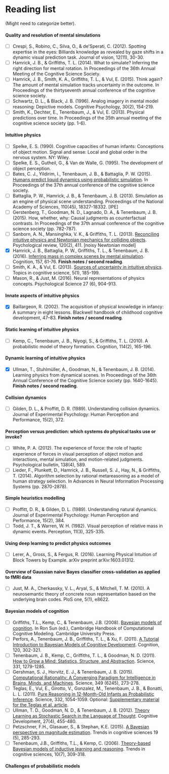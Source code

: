 # Reading list

(Might need to categorize better).

#### Quality and resolution of mental simulations
- [ ] Crespi, S., Robino, C., Silva, O., & de'Sperati, C. (2012). Spotting expertise in the eyes: Billiards knowledge as revealed by gaze shifts in a dynamic visual prediction task. Journal of vision, 12(11), 30-30.
- [ ] Hamrick, J. B., & Griffiths, T. L. (2014). What to simulate? Inferring the right direction for mental rotation. In Proceedings of the 36th Annual Meeting of the Cognitive Science Society.
- [ ] Hamrick, J. B., Smith, K. A., Griffiths, T. L., & Vul, E. (2015). Think again? The amount of mental simulation tracks uncertainty in the outcome. In Proceedings of the thirtyseventh annual conference of the cognitive science society.
- [ ] Schwartz, D. L., & Black, J. B. (1996). Analog imagery in mental model reasoning: Depictive models. Cognitive Psychology, 30(2), 154-219.
- [ ] Smith, K., Dechter, E., Tenenbaum, J., & Vul, E. (2013). Physical predictions over time. In Proceedings of the 35th annual meeting of the cognitive science society (pp. 1-6).

#### Intuitive physics
- [ ] Spelke, E. S. (1990). Cognitive capacities of human infants: Conceptions of object motion. Signal and sense: Local and global order in the nervous system. NY: Wiley.
- [ ] Spelke, E. S., Gutheil, G., & Van de Walle, G. (1995). The development of object perception.
- [ ] Bates, C. J., Yildirim, I., Tenenbaum, J. B., & Battaglia, P. W. (2015). [Humans predict liquid dynamics using probabilistic simulation](http://web.mit.edu/~pbatt/www/publications/BateYildTeneBatt15CogSci37.pdf). In Proceedings of the 37th annual conference of the cognitive science society.
- [ ] Battaglia, P. W., Hamrick, J. B., & Tenenbaum, J. B. (2013). Simulation as an engine of physical scene understanding. Proceedings of the National Academy of Sciences, 110(45), 18327-18332. [IPE]
- [ ] Gerstenberg, T., Goodman, N. D., Lagnado, D. A., & Tenenbaum, J. B. (2015). How, whether, why: Causal judgments as counterfactual contrasts. In Proceedings of the 37th annual conference of the cognitive science society (pp. 782-787).
- [ ] Sanborn, A. N., Mansinghka, V. K., & Griffiths, T. L. (2013). [Reconciling intuitive physics and Newtonian mechanics for colliding objects](https://cocosci.berkeley.edu/tom/papers/collisionPsychReview_inpress.pdf). Psychological review, 120(2), 411. [noisy Newtonian model]
- [x] Hamrick, J. B., Battaglia, P. W., Griffiths, T. L., & Tenenbaum, J. B. (2016). [Inferring mass in complex scenes by mental simulation](http://ac.els-cdn.com/S0010027716302025/1-s2.0-S0010027716302025-main.pdf?_tid=ff2447b6-73dc-11e6-93ca-00000aacb35e&acdnat=1473130549_b6767dc48254aa7fda26d261d689ec63). Cognition, 157, 61-76.
**Finish notes / second reading**.
- [ ] Smith, K. A., & Vul, E. (2013). [Sources of uncertainty in intuitive physics](http://www.evullab.org/pdf/SV-CogSci-2012.pdf). Topics in cognitive science, 5(1), 185-199.
- [ ] Mason, R., & Just, M. (2016). Neural representations of physics concepts. Psychological Science 27 (6), 904-913.

#### Innate aspects of intuitive physics
- [x] Baillargeon, R. (2002). The acquisition of physical knowledge in infancy: A summary in eight lessons. Blackwell handbook of childhood cognitive development, 47–83.
**Finish notes / second reading**.

#### Static learning of intuitive physics
- [ ] Kemp, C., Tenenbaum, J. B., Niyogi, S., & Griffiths, T. L. (2010). A probabilistic model of theory formation. Cognition, 114(2), 165-196.

#### Dynamic learning of intuitive physics
- [x] Ullman, T., Stuhlmüller, A., Goodman, N., & Tenenbaum, J. B. (2014). Learning physics from dynamical scenes. In Proceedings of the 36th Annual Conference of the Cognitive Science society (pp. 1640-1645).
**Finish notes / second reading**.

#### Collision dynamics
- [ ] Gilden, D. L., & Proffitt, D. R. (1989). Understanding collision dynamics. Journal of Experimental Psychology: Human Perception and Performance, 15(2), 372.

#### Perception versus prediction: which systems do physical tasks use or invoke?
- [ ] White, P. A. (2012). The experience of force: the role of haptic experience of forces in visual perception of object motion and interactions, mental simulation, and motion-related judgments. Psychological bulletin, 138(4), 589.
- [ ] Lieder, F., Plunkett, D., Hamrick, J. B., Russell, S. J., Hay, N., & Griffiths, T. (2014). Algorithm selection by rational metareasoning as a model of human strategy selection. In Advances in Neural Information Processing Systems (pp. 2870-2878).

#### Simple heuristics modelling
- [ ] Proffitt, D. R., & Gilden, D. L. (1989). Understanding natural dynamics. Journal of Experimental Psychology: Human Perception and Performance, 15(2), 384.
- [ ] Todd, J. T., & Warren, W. H. (1982). Visual perception of relative mass in dynamic events. Perception, 11(3), 325-335.

#### Using deep learning to predict physics outcomes
- [ ] Lerer, A., Gross, S., & Fergus, R. (2016). Learning Physical Intuition of Block Towers by Example. arXiv preprint arXiv:1603.01312.

#### Overview of Gaussian naive Bayes classifier cross-validation as applied to fMRI data
- [ ] Just, M. A., Cherkassky, V. L., Aryal, S., & Mitchell, T. M. (2010). A neurosemantic theory of concrete noun representation based on the underlying brain codes. PloS one, 5(1), e8622.

#### Bayesian models of cognition
- [ ] Griffiths, T.L., Kemp, C., & Tenenbaum, J.B. (2008). [Bayesian models of cognition](http://cocosci.berkeley.edu/tom/papers/bayeschapter.pdf). In Ron Sun (ed.), Cambridge Handbook of Computational Cognitive Modeling. Cambridge University Press.
- [ ] Perfors, A., Tenenbaum, J. B., Griffiths, T. L., & Xu, F. (2011). [A Tutorial Introduction to Bayesian Models of Cognitive Development](http://www.babylab.berkeley.edu/Perfors-Tenenbaum-Griffiths-Xu-2011.pdf). Cognition, 120, 302-321.
- [ ] Tenenbaum, J. B., Kemp, C., Griffiths, T. L., & Goodman, N. D. (2011). [How to Grow a Mind: Statistics, Structure, and Abstraction](http://courses.csail.mit.edu/6.803/pdf/tenenbaum2011.pdf). Science, 331, 1279-1285.
- [ ] Gershman, S. J., Horvitz, E. J., & Tenenbaum, J. B. (2015). [Computational Rationality: A Converging Paradigm for Intelligence in Brains, Minds, and Machines](http://gershmanlab.webfactional.com/pubs/GershmanHorvitzTenenbaum15.pdf). Science, 349 (6245), 273-278.
- [ ] Teglas, E., Vul, E., Girotto, V., Gonzalez, M., Tenenbaum, J. B., & Bonatti, L. L. (2011). [Pure Reasoning in 12-Month-Old Infants as Probabilistic Inference](http://web.mit.edu/~cocosci/Papers/Science-2011-Teglas-1054-9.pdf). Science, 332, 1054-1059. Optional: [Supplementary material for the Teglas et al. article](http://web.mit.edu/~cocosci/Papers/Teglas-SOM.pdf).
- [ ] Ullman, T. D., Goodman, N. D., & Tenenbaum, J. B. (2012). [Theory Learning as Stochastic Search in the Language of Thought](http://web.mit.edu/tomeru/www/papers/tlss-final.pdf). Cognitive Development, 27(4), 455-480.
- [ ] Petzschner, F.H., Glasauer, S., & Stephan, K.E. (2015). [A Bayesian perspective on magnitude estimation](https://www.researchgate.net/profile/Frederike_Petzschner/publication/274406769_A_Bayesian_perspective_on_magnitude_estimation/links/553f46140cf2574dcf626525.pdf). Trends in cognitive sciences 19 (5), 285-293.
- [ ] Tenenbaum, J.B., Griffiths, T.L., & Kemp, C. (2006). [Theory-based Bayesian models of inductive learning and reasoning](http://www.aliquote.org/cours/2006_cogmaster_B4/pdf/Tenenbaum2006.pdf). Trends in cognitive sciences, 10(7), 309-318.

#### Challenges of probabilistic models
